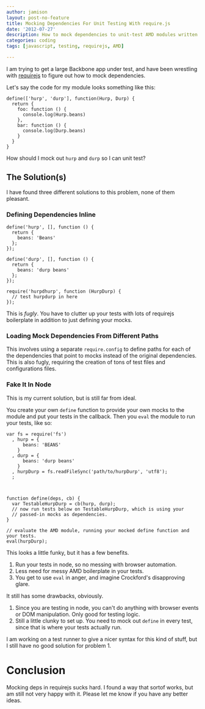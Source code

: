 ```yaml
---
author: jamison
layout: post-no-feature
title: Mocking Dependencies For Unit Testing With require.js
date: '2012-07-27'
description: How to mock dependencies to unit-test AMD modules written for require.js.
categories: coding
tags: [javascript, testing, requirejs, AMD]

---
```


I am trying to get a large Backbone app under test, and have been wrestling
with [requirejs](http://requirejs.org) to figure out how to mock dependencies.

Let's say the code for my module looks something like this:

    define(['hurp', 'durp'], function(Hurp, Durp) {
      return {
        foo: function () {
          console.log(Hurp.beans)
        },
        bar: function () {
          console.log(Durp.beans)
        }
      }
    }

How should I mock out `hurp` and `durp` so I can unit test?


## The Solution(s)

I have found three different solutions to this problem, none of them pleasant.

### Defining Dependencies Inline

    define('hurp', [], function () {
      return {
        beans: 'Beans'
      };
    });

    define('durp', [], function () {
      return {
        beans: 'durp beans'
      };
    });

    require('hurpdhurp', function (HurpDurp) {
      // test hurpdurp in here
    });

This is *fugly*. You have to clutter up your tests with lots of requirejs
boilerplate in addition to just defining your mocks.

### Loading Mock Dependencies From Different Paths

This involves using a separate `require.config` to define paths for each of the
dependencies that point to mocks instead of the original dependencies. This is
also fugly, requiring the creation of tons of test files and configurations
files.

### Fake It In Node

This is my current solution, but is still far from ideal.

You create your own `define` function to provide your own mocks to the module
and put your tests in the callback. Then you `eval` the module to run your
tests, like so:

    var fs = require('fs')
      , hurp = {
          beans: 'BEANS'
        }
      , durp = {
          beans: 'durp beans'
        }
      , hurpDurp = fs.readFileSync('path/to/hurpDurp', 'utf8');
      ;



    function define(deps, cb) {
      var TestableHurpDurp = cb(hurp, durp);
      // now run tests below on TestableHurpDurp, which is using your
      // passed-in mocks as dependencies.
    }

    // evaluate the AMD module, running your mocked define function and your tests.
    eval(hurpDurp);

This looks a little funky, but it has a few benefits.

1. Run your tests in node, so no messing with browser automation.
2. Less need for messy AMD boilerplate in your tests.
3. You get to use `eval` in anger, and imagine Crockford's disapproving glare.

It still has some drawbacks, obviously.

1. Since you are testing in node, you can't do anything with browser events or
   DOM manipulation. Only good for testing logic.
2. Still a little clunky to set up. You need to mock out `define` in every
   test, since that is where your tests actually run.

I am working on a test runner to give a nicer syntax for this kind of stuff,
but I still have no good solution for problem 1.

# Conclusion

Mocking deps in requirejs sucks hard. I found a way that sortof works, but am
still not very happy with it. Please let me know if you have any better ideas.
